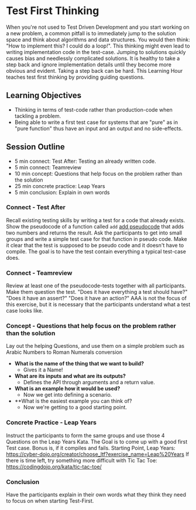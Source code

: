 # Test First Thinking

When you're not used to Test Driven Development and you start working on a new problem, a common pitfall is to immediately jump to the solution space and think about algorithms and data structures.
You would then think: "How to implement this? I could do a loop!".
This thinking might even lead to writing implementation code in the test-case.
Jumping to solutions quickly causes bias and needlessly complicated solutions.
It is healthy to take a step back and ignore implementation details until they become more obvious and evident.
Taking a step back can be hard.
This Learning Hour teaches test first thinking by providing guiding questions.

## Learning Objectives

- Thinking in terms of test-code rather than production-code when tackling a problem.
- Being able to write a first test case for systems that are "pure" as in "pure function" thus have an input and an output and no side-effects.

## Session Outline

- 5 min connect: Test After: Testing an already written code.
- 5 min connect: Teamreview
- 10 min concept: Questions that help focus on the problem rather than the solution
- 25 min concrete practice: Leap Years
- 5 min conclusion: Explain in own words

### Connect - Test After
Recall existing testing skills by writing a test for a code that already exists.
Show the pseudocode of a function called `add` [add pseudocode](./add-pseudocode.md) that adds two numbers and returns the result.
Ask the participants to get into small groups and write a simple test case for that function in pseudo code.
Make it clear that the test is supposed to be pseudo code and it doesn't have to compile.
The goal is to have the test contain everything a typical test-case does.

### Connect - Teamreview
Review at least one of the pseudocode-tests together with all participants. 
Make them question the test. 
"Does it have everything a test should have?"
"Does it have an assert?" 
"Does it have an action?"
AAA is not the focus of this exercise, but it is necessary that the participants understand what a test case looks like.

### Concept - Questions that help focus on the problem rather than the solution
Lay out the helping Questions, and use them on a simple problem such as Arabic Numbers to Roman Numerals conversion

- **What is the name of the thing that we want to build?** 
	- Gives it a Name!
- **What are its inputs and what are its outputs?**
	- Defines the API through arguments and a return value.
- **What is an example how it would be used?**
	- Now we get into defining a scenario.
- **What is the easiest example you can think of?
	- Now we're getting to a good starting point.

### Concrete Practice - Leap Years
Instruct the participants to form the same groups and use those 4 Questions on the Leap Years Kata.
The Goal is to come up with a good first Test case. Bonus is, if it compiles and fails.
Starting Point, Leap Years: https://cyber-dojo.org/creator/choose_ltf?exercise_name=Leap%20Years
If there is time left, try something more difficult with Tic Tac Toe: https://codingdojo.org/kata/tic-tac-toe/

### Conclusion
Have the participants explain in their own words what they think they need to focus on when starting Test-First.
